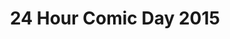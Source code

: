 ---
layout: story
title: 24 Hour Comic Day 2015
image: /assets/24hcd15/24hcdp
imageType: .png
pageNumber: 15
baseurl: /other/24hcd15/24hcd15
numPages: 24
origin: other.html
---